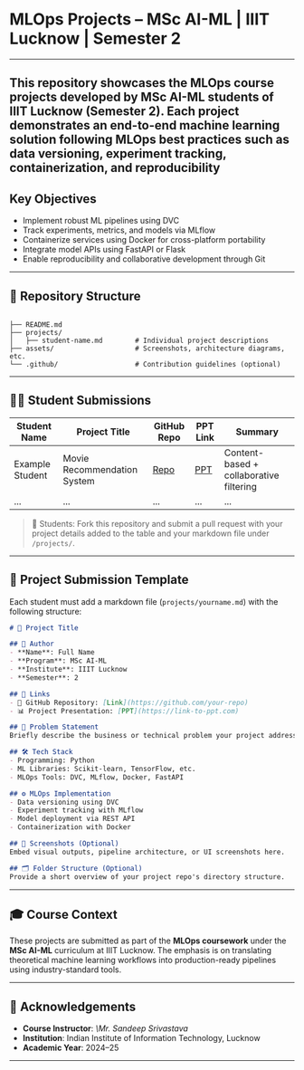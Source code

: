 # MLOps Projects  – MSc AI-ML | IIIT Lucknow | Semester 2
---
This repository showcases the MLOps course projects developed by MSc AI-ML students of IIIT Lucknow (Semester 2). Each project demonstrates an end-to-end machine learning solution following MLOps best practices such as data versioning, experiment tracking, containerization, and reproducibility
---

## Key Objectives

- Implement robust ML pipelines using DVC
- Track experiments, metrics, and models via MLflow
- Containerize services using Docker for cross-platform portability
- Integrate model APIs using FastAPI or Flask
- Enable reproducibility and collaborative development through Git

---

## 📁 Repository Structure

```

├── README.md
├── projects/
│   ├── student-name.md        # Individual project descriptions
├── assets/                    # Screenshots, architecture diagrams, etc.
└── .github/                   # Contribution guidelines (optional)

````

---

## 🧑‍💻 Student Submissions

| Student Name     | Project Title                     | GitHub Repo                             | PPT Link                            | Summary                               |
|------------------|-----------------------------------|------------------------------------------|--------------------------------------|----------------------------------------|
| Example Student  | Movie Recommendation System       | [Repo](https://github.com/username/repo) | [PPT](https://link-to-ppt.com)       | Content-based + collaborative filtering |
| ...              | ...                               | ...                                      | ...                                  | ...                                    |

> 🔁 Students: Fork this repository and submit a pull request with your project details added to the table and your markdown file under `/projects/`.

---

## 📝 Project Submission Template

Each student must add a markdown file (`projects/yourname.md`) with the following structure:

```markdown
# 🚀 Project Title

## 👤 Author
- **Name**: Full Name
- **Program**: MSc AI-ML
- **Institute**: IIIT Lucknow
- **Semester**: 2

## 🔗 Links
- 📁 GitHub Repository: [Link](https://github.com/your-repo)
- 📊 Project Presentation: [PPT](https://link-to-ppt.com)

## 🧠 Problem Statement
Briefly describe the business or technical problem your project addresses.

## 🛠️ Tech Stack
- Programming: Python
- ML Libraries: Scikit-learn, TensorFlow, etc.
- MLOps Tools: DVC, MLflow, Docker, FastAPI

## ⚙️ MLOps Implementation
- Data versioning using DVC
- Experiment tracking with MLflow
- Model deployment via REST API
- Containerization with Docker

## 📸 Screenshots (Optional)
Embed visual outputs, pipeline architecture, or UI screenshots here.

## 🗂️ Folder Structure (Optional)
Provide a short overview of your project repo's directory structure.
````

---

## 🎓 Course Context

These projects are submitted as part of the **MLOps coursework** under the **MSc AI-ML** curriculum at IIIT Lucknow. The emphasis is on translating theoretical machine learning workflows into production-ready pipelines using industry-standard tools.

---

## 🙌 Acknowledgements

* **Course Instructor**: *\Mr. Sandeep Srivastava*
* **Institution**: Indian Institute of Information Technology, Lucknow
* **Academic Year**: 2024–25

---

